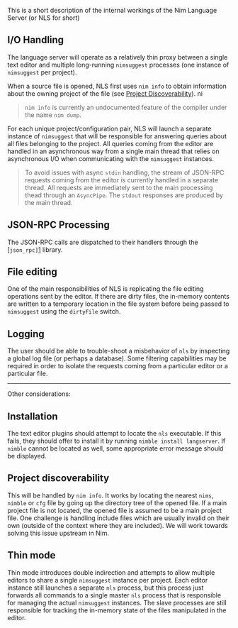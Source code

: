 This is a short description of the internal workings of the Nim Language
Server (or NLS for short)

## I/O Handling

The language server will operate as a relatively thin proxy between a single
text editor and multiple long-running `nimsuggest` processes (one instance
of `nimsuggest` per project).

When a source file is opened, NLS first uses `nim info` to obtain information
about the owning project of the file (see [Project Discoverability](#project-discoverability)).
ni
> `nim info` is currently an undocumented feature of the compiler under the
  name `nim dump`.

For each unique project/configuration pair, NLS will launch a separate instance
of `nimsuggest` that will be responsible for answering queries about all files
belonging to the project. All queries coming from the editor are handled in
an asynchronous way from a single main thread that relies on asynchronous I/O
when communicating with the `nimsuggest` instances.

> To avoid issues with async `stdin` handling, the stream of JSON-RPC requests
  coming from the editor is currently handled in a separate thread. All requests
  are immediately sent to the main processing thead through an `AsyncPipe`. The
  `stdout` responses are produced by the main thread.

## JSON-RPC Processing

The JSON-RPC calls are dispatched to their handlers through the [`json_rpc]`[1]
library.

[1]: https://github.com/status-im/nim-json-rpc

## File editing

One of the main responsibilities of NLS is replicating the file editing operations
sent by the editor. If there are dirty files, the in-memory contents are written
to a temporary location in the file system before being passed to `nimsuggest`
using the `dirtyFile` switch.

## Logging

The user should be able to trouble-shoot a misbehavior of `nls` by inspecting a
global log file (or perhaps a database). Some filtering capabilities may be required
in order to isolate the requests coming from a particular editor or a particular file.

--------------

Other considerations:

## Installation

The text editor plugins should attempt to locate the `nls` executable. If this
fails, they should offer to install it by running `nimble install langserver`.
If `nimble` cannot be located as well, some appropriate error message should be
displayed.

## Project discoverability

This will be handled by `nim info`. It works by locating the nearest `nims`,
`nimble` or `cfg` file by going up the directory tree of the opened file.
If a main project file is not located, the opened file is assumed to be a
main project file. One challenge is handling include files which are usually
invalid on their own (outside of the context where they are included). We
will work towards solving this issue upstream in Nim.

## Thin mode

Thin mode introduces double indirection and attempts to allow multiple editors
to share a single `nimsuggest` instance per project. Each editor instance still
launches a separate `nls` process, but this process just forwards all commands
to a single master `nls` process that is responsible for managing the actual
`nimsuggest` instances. The slave processes are still responsible for tracking
the in-memory state of the files manipulated in the editor.

